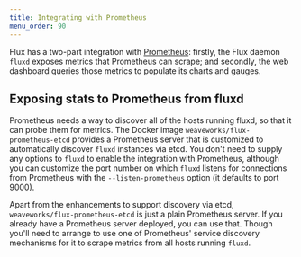 ```yaml
---
title: Integrating with Prometheus
menu_order: 90
---
```


Flux has a two-part integration with
[Prometheus](https://github.com/prometheus/prometheus): firstly, the
Flux daemon `fluxd` exposes metrics that Prometheus can scrape; and
secondly, the web dashboard queries those metrics to populate its
charts and gauges.

## Exposing stats to Prometheus from fluxd

Prometheus needs a way to discover all of the hosts running fluxd, so
that it can probe them for metrics.  The Docker image
`weaveworks/flux-prometheus-etcd` provides a Prometheus server that is
customized to automatically discover `fluxd` instances via etcd.  You
don't need to supply any options to `fluxd` to enable the integration
with Prometheus, although you can customize the port number on which
`fluxd` listens for connections from Prometheus with the
`--listen-prometheus` option (it defaults to port 9000).

Apart from the enhancements to support discovery via etcd,
`weaveworks/flux-prometheus-etcd` is just a plain Prometheus server.
If you already have a Prometheus server deployed, you can use that.
Though you'll need to arrange to use one of Prometheus' service
discovery mechanisms for it to scrape metrics from all hosts running
`fluxd`.



